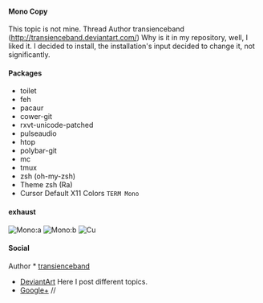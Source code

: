 #### Mono Copy
This topic is not mine.
Thread Author transienceband (http://transienceband.deviantart.com/)
Why is it in my repository, well, I liked it.
I decided to install, the installation's input decided to change it, not significantly.

#### Packages
- toilet
- feh
- pacaur
- cower-git
- rxvt-unicode-patched
- pulseaudio
- htop
- polybar-git
- mc
- tmux
- zsh (oh-my-zsh)
- Theme zsh (Ra)
- Cursor Default X11
Colors `TERM Mono`

#### exhaust
![Mono:a](https://github.com/appath/dotfiles/blob/master/bspwm_mono_copy_dotfiles_pc/1.png)
![Mono:b](https://github.com/appath/dotfiles/blob/master/bspwm_mono_copy_dotfiles_pc/2.png)
![Cu](https://github.com/appath/dotfiles/blob/master/bspwm_mono_copy_dotfiles_pc/cursors.jpg)

#### Social
Author * [transienceband](http://transienceband.deviantart.com/)
* [DeviantArt](http://boris241.deviantart.com/) Here I post different topics.
* [Google+](https://plus.google.com/u/0/106782122945207734872) //
